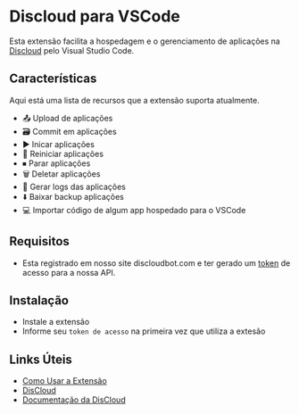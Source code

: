 # Discloud para VSCode

Esta extensão facilita a hospedagem e o gerenciamento de aplicações na [Discloud](https://discloudbot.com) pelo Visual Studio Code.

## Características
Aqui está uma lista de recursos que a extensão suporta atualmente.

- 📤 Upload de aplicações
- 🗃 Commit em aplicações
- ▶️ Inicar aplicações
- 🔁 Reiniciar aplicações
- ⏹ Parar aplicações
-  🗑 Deletar aplicações
- 📜 Gerar logs das aplicações
- ⬇️ Baixar backup aplicações
- 💻 Importar código de algum app hospedado para o VSCode


## Requisitos
- Esta registrado em nosso site discloudbot.com e ter gerado um [token]() de acesso para a nossa API.

## Instalação
- Instale a extensão
- Informe seu `token de acesso` na primeira vez que utiliza a extesão 

## Links Úteis

- [Como Usar a Extensão]()
- [DisCloud](https://discloud.app)
- [Documentação da DisCloud](https://docs.discloudbot.com)

